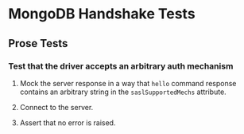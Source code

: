 # MongoDB Handshake Tests

## Prose Tests

### Test that the driver accepts an arbitrary auth mechanism

1. Mock the server response in a way that `hello` command response contains an arbitrary string in the
   `saslSupportedMechs` attribute.

2. Connect to the server.

3. Assert that no error is raised.
